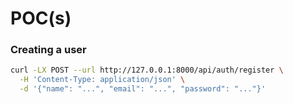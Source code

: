# POC(s)

### Creating a user

```sh
curl -LX POST --url http://127.0.0.1:8000/api/auth/register \
  -H 'Content-Type: application/json' \
  -d '{"name": "...", "email": "...", "password": "..."}'
```
